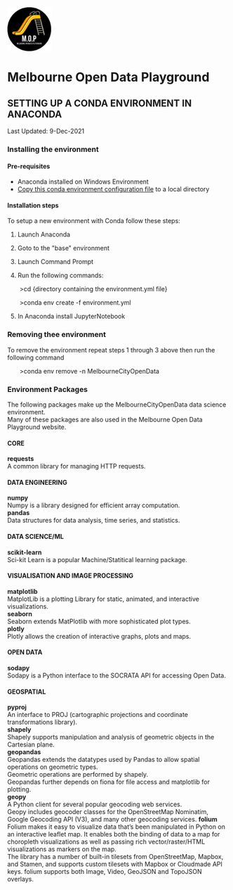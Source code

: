 <img src="/images/mop-black.png" alt="drawing" width="100"/>

# Melbourne Open Data Playground
## SETTING UP A CONDA ENVIRONMENT IN ANACONDA

Last Updated: 9-Dec-2021

### Installing the environment
#### Pre-requisites
- Anaconda installed on Windows Environment
- [Copy this conda environment configuration file](environment.yml) to a local directory

#### Installation steps
To setup a new environment with Conda follow these steps:

1) Launch Anaconda

2) Goto to the "base" environment

3) Launch Command Prompt

4) Run the following commands:

&emsp;&emsp;&gt;cd {directory containing the environment.yml file}

&emsp;&emsp;&gt;conda env create -f environment.yml

5) In Anaconda install JupyterNotebook


### Removing thee environment
To remove the environment repeat steps 1 through 3 above then run the following command

&emsp;&emsp;&gt;conda env remove -n MelbourneCityOpenData

### Environment Packages
The following packages make up the MelbourneCityOpenData data science environment.<br>
Many of these packages are also used in the Melbourne Open Data Playground website.

#### CORE
**requests**<br>
A common library for managing HTTP requests.<br>

#### DATA ENGINEERING
**numpy**<br>
Numpy is a library designed for efficient array computation.<br>
**pandas**<br>
Data structures for data analysis, time series, and statistics.<br>

#### DATA SCIENCE/ML
**scikit-learn**<br>
Sci-kit Learn is a popular Machine/Statitical learning package.<br>

#### VISUALISATION AND IMAGE PROCESSING
**matplotlib**<br>
MatplotLib is a plotting Library for static, animated, and interactive visualizations.<br>
**seaborn**<br>
Seaborn extends MatPlotlib with more sophisticated plot types.<br>
**plotly**<br>
Plotly allows the creation of interactive graphs, plots and maps.<br>

#### OPEN DATA
**sodapy**<br>
Sodapy is a Python interface to the SOCRATA API for accessing Open Data.<br>

#### GEOSPATIAL
**pyproj**<br>
An interface to PROJ (cartographic projections and coordinate transformations library).<br>
**shapely**<br>
Shapely supports manipulation and analysis of geometric objects in the Cartesian plane.<br>
**geopandas**<br>
Geopandas extends the datatypes used by Pandas to allow spatial operations on geometric types.<br>
Geometric operations are performed by shapely.<br>
Geopandas further depends on fiona for file access and matplotlib for plotting.<br>
**geopy**<br>
A Python client for several popular geocoding web services.<br>
Geopy includes geocoder classes for the OpenStreetMap Nominatim, Google Geocoding API (V3), and many other geocoding services.
**folium**<br>
Folium makes it easy to visualize data that’s been manipulated in Python on an interactive leaflet map. It enables both the binding of data to a map for choropleth visualizations as well as passing rich vector/raster/HTML visualizations as markers on the map.<br>
The library has a number of built-in tilesets from OpenStreetMap, Mapbox, and Stamen, and supports custom tilesets with Mapbox or Cloudmade API keys. folium supports both Image, Video, GeoJSON and TopoJSON overlays.<br>